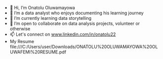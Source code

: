 - 👋 Hi, I’m Onatolu Oluwamayowa 
- 👀 I’m a data analyst who enjoys documenting his learning journey
- 🌱 I’m currently learning data storytelling
- 💞️ I’m open to collaborate on data analysis projects, volunteer or otherwise
- 📫 Let's connect on www.linkedin.com/in/onatolu22
- My Resume file:///C:/Users/user/Downloads/ONATOLU%20OLUWAMAYOWA%20OLUWAFEMI%20RESUME.pdf

<!---
onatolumayowa/onatolumayowa is a ✨ special ✨ repository because its `README.md` (this file) appears on your GitHub profile.
You can click the Preview link to take a look at your changes.
--->

